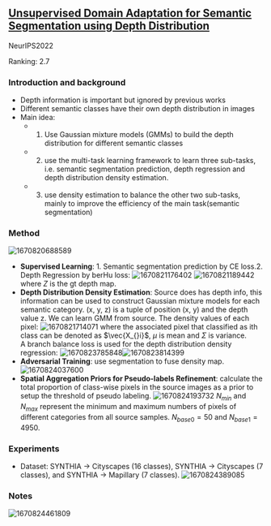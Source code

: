 ## [Unsupervised Domain Adaptation for Semantic Segmentation using Depth Distribution](https://openreview.net/forum?id=SLA4t66xln9)
NeurIPS2022

Ranking: 2.7

### Introduction and background
- Depth information is important but ignored by previous works
- Different semantic classes have their own depth distribution in images
- Main idea: 
  - 1. Use Gaussian mixture models (GMMs) to build the depth distribution for different semantic classes
  - 2. use the multi-task learning framework to learn three sub-tasks, i.e. semantic segmentation prediction, depth regression and depth distribution density estimation.
  - 3. use density estimation to balance the other two sub-tasks, mainly to improve the efficiency of the
main task(semantic segmentation)

### Method
![1670820688589](https://user-images.githubusercontent.com/46414159/206963272-b8e95f57-54be-46b0-86c0-ef56ad1fc02e.png)   
- **Supervised Learning**: 1. Semantic segmentation prediction by CE loss.2. Depth Regression by berHu loss:
![1670821176402](https://user-images.githubusercontent.com/46414159/206964190-b7d2b2d0-35d4-42e6-8e4b-d65acd42492e.png)
![1670821189442](https://user-images.githubusercontent.com/46414159/206964216-f1e0672f-1a60-4c60-a647-2f8e17379f79.png)
where $Z$ is the gt depth map.
- **Depth Distribution Density Estimation**: Source does has depth info, this information can be
used to construct Gaussian mixture models for each semantic category. (x, y, z) is a tuple of position (x, y) and the depth value z. We can learn GMM from source. The density values of each pixel: ![1670821714071](https://user-images.githubusercontent.com/46414159/206965156-865bda4f-2995-486d-a457-57c146310f72.png)
where the associated pixel that classified as ith class can be denoted as $\vec{X_{}i}$, $\mu$ is mean and $\Sigma$ is variance.    
A branch balance loss is used for the depth distribution density regression:
![1670823785848](https://user-images.githubusercontent.com/46414159/206969145-32c3d865-a33e-40fc-a1d4-c289b8dc820f.png)![1670823814399](https://user-images.githubusercontent.com/46414159/206969188-50d1e282-a8b9-4c49-a96c-d97dc6fe2711.png)
- **Adversarial Training**: use segmentation to fuse density map.
![1670824037600](https://user-images.githubusercontent.com/46414159/206969635-d16ceffd-e1ae-466c-9c74-d3eae1aca35f.png)
- **Spatial Aggregation Priors for Pseudo-labels Refinement**: calculate the total proportion of class-wise pixels in the source images as a prior to setup the threshold of pseudo labeling.
![1670824193732](https://user-images.githubusercontent.com/46414159/206969956-133e5d2a-e43e-414d-8b5a-5f0626760f34.png)
$N_{min}$ and $N_{max}$ represent the minimum and maximum numbers of pixels of different categories from all source samples. $N_{base0}=50$ and $N_{base1}=4950$.
### Experiments
- Dataset:  SYNTHIA → Cityscapes (16 classes), SYNTHIA → Cityscapes (7 classes),
and SYNTHIA → Mapillary (7 classes).
![1670824389085](https://user-images.githubusercontent.com/46414159/206970375-044a140f-60cc-4dab-8aa4-a4a4fed81774.png)

### Notes
![1670824461809](https://user-images.githubusercontent.com/46414159/206970523-5a6b658d-ee90-46c8-a793-f5d602f283e2.png)
